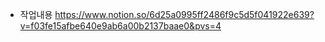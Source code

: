 - 작업내용
https://www.notion.so/6d25a0995ff2486f9c5d5f041922e639?v=f03fe15afbe640e9ab6a00b2137baae0&pvs=4